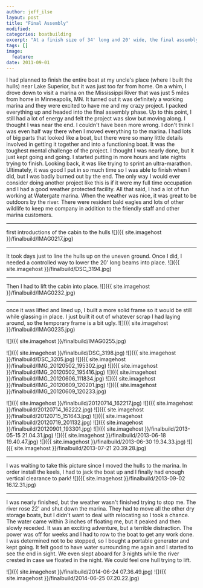 ```yaml
---
author: jeff_ilse
layout: post
title: "Final Assembly"
modified:
categories: boatbuilding
excerpt: "At a finish size of 34' long and 20' wide, the final assembly is best done near the water. I never thought it would be a river."
tags: []
image:
  feature:
date: 2011-09-01
---
```


I had planned to finish the entire boat at my uncle's place (where I built the hulls) near Lake Superior, but it was just too far from home. On a whim, I drove down to visit a marina on the Mississippi River that was just 5 miles from home in Minneapolis, MN. It turned out it was definitely a working marina and they were excited to have me and my crazy project. I packed everything up and headed into the final assembly phase. Up to this point, I still had a lot of energy and felt the project was slow but moving along. I thought I was near the end. I couldn't have been more wrong. I don't think I was even half way there when I moved everything to the marina. I had lots of big parts that looked like a boat, but there were so many little details involved in getting it together and into a functioning boat. It was the toughest mental challenge of the project. I thought I was nearly done, but it just kept going and going. I started putting in more hours and late nights trying to finish. Looking back, it was like trying to sprint an ultra-marathon. Ultimately, it was good I put in so much time so I was able to finish when I did, but I was badly burned out by the end. The only way I would ever consider doing another project like this is if it were my full time occupation and I had a good weather protected facility. All that said, I had a lot of fun working at Watergate marina. When the weather was nice, it was great to be outdoors by the river. There were resident bald eagles and lots of other wildlife to keep me company in addition to the friendly staff and other marina customers. 

------

first introductions of the cabin to the hulls
![]({{ site.imagehost }}/finalbuild/IMAG0217.jpg)

-----

It took days just to line the hulls up on the uneven ground. Once I did, I needed a controlled way to lower the 20' long beams into place.
![]({{ site.imagehost }}/finalbuild/DSC_3194.jpg)


------

Then I had to lift the cabin into place.
![]({{ site.imagehost }}/finalbuild/IMAG0232.jpg)

-----

once it was lifted and lined up, I built a more solid frame so it would be still while glassing in place. I just built it out of whatever scrap I had laying around, so the temporary frame is a bit ugly.
![]({{ site.imagehost }}/finalbuild/IMAG0235.jpg)

![]({{ site.imagehost }}/finalbuild/IMAG0255.jpg)


![]({{ site.imagehost }}/finalbuild/DSC_3198.jpg)
![]({{ site.imagehost }}/finalbuild/DSC_3205.jpg)
![]({{ site.imagehost }}/finalbuild/IMG_20120502_195302.jpg)
![]({{ site.imagehost }}/finalbuild/IMG_20120502_195416.jpg)
![]({{ site.imagehost }}/finalbuild/IMG_20120606_111834.jpg)
![]({{ site.imagehost }}/finalbuild/IMG_20120609_120201.jpg)
![]({{ site.imagehost }}/finalbuild/IMG_20120609_120233.jpg)

![]({{ site.imagehost }}/finalbuild/20120714_162217.jpg)
![]({{ site.imagehost }}/finalbuild/20120714_162222.jpg)
![]({{ site.imagehost }}/finalbuild/20120715_151643.jpg)
![]({{ site.imagehost }}/finalbuild/20120719_201132.jpg)
![]({{ site.imagehost }}/finalbuild/20120901_193301.jpg)
![]({{ site.imagehost }}/finalbuild/2013-05-15 21.04.31.jpg)
![]({{ site.imagehost }}/finalbuild/2013-06-18 19.40.47.jpg)
![]({{ site.imagehost }}/finalbuild/2013-06-30 19.34.33.jpg)
![]({{ site.imagehost }}/finalbuild/2013-07-21 20.39.28.jpg)

-----

I was waiting to take this picture since I moved the hulls to the marina. In order install the keels, I had to jack the boat up and I finally had enough vertical clearance to park! 
![]({{ site.imagehost }}/finalbuild/2013-09-02 16.12.31.jpg)



-----

I was nearly finished, but the weather wasn't finished trying to stop me. The river rose 22' and shut down the marina. They had to move all the other dry storage boats, but I didn't want to deal with relocating so I took a chance. The water came within 3 inches of floating me, but it peaked and then slowly receded. It was an exciting adventure, but a terrible distraction. The power was off for weeks and I had to row to the boat to get any work done. I was determined not to be stopped, so I bought a portable generator and kept going. It felt good to have water surrounding me again and I started to see the end in sight. We even slept aboard for 3 nights while the river crested in case we floated in the night. We could feel one hull trying to lift.

![]({{ site.imagehost }}/finalbuild/2014-06-24 07.36.49.jpg)
![]({{ site.imagehost }}/finalbuild/2014-06-25 07.20.22.jpg)

